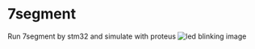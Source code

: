 # 7segment
Run 7segment by stm32 and simulate with proteus
![led blinking image](simulate/image1.jpg)

